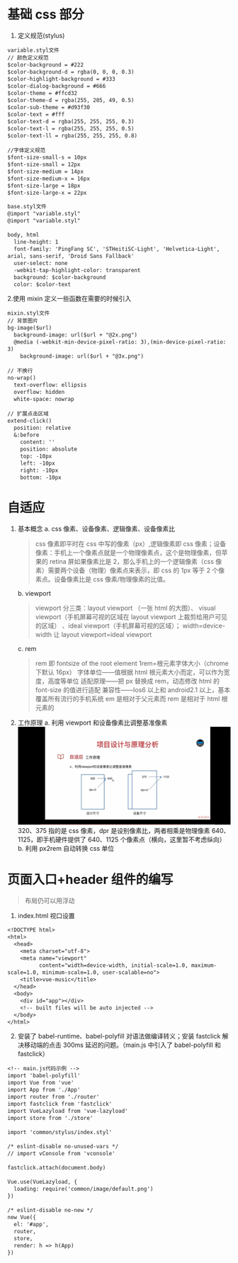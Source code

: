 # 基础 css 部分

1. 定义规范(stylus)

```
variable.styl文件
// 颜色定义规范
$color-background = #222
$color-background-d = rgba(0, 0, 0, 0.3)
$color-highlight-background = #333
$color-dialog-background = #666
$color-theme = #ffcd32
$color-theme-d = rgba(255, 205, 49, 0.5)
$color-sub-theme = #d93f30
$color-text = #fff
$color-text-d = rgba(255, 255, 255, 0.3)
$color-text-l = rgba(255, 255, 255, 0.5)
$color-text-ll = rgba(255, 255, 255, 0.8)

//字体定义规范
$font-size-small-s = 10px
$font-size-small = 12px
$font-size-medium = 14px
$font-size-medium-x = 16px
$font-size-large = 18px
$font-size-large-x = 22px
```

```
base.styl文件
@import "variable.styl"
@import "variable.styl"

body, html
  line-height: 1
  font-family: 'PingFang SC', 'STHeitiSC-Light', 'Helvetica-Light', arial, sans-serif, 'Droid Sans Fallback'
  user-select: none
  -webkit-tap-highlight-color: transparent
  background: $color-background
  color: $color-text
```

2.使用 mixin 定义一些函数在需要的时候引入

```
mixin.styl文件
// 背景图片
bg-image($url)
  background-image: url($url + "@2x.png")
  @media (-webkit-min-device-pixel-ratio: 3),(min-device-pixel-ratio: 3)
    background-image: url($url + "@3x.png")

// 不换行
no-wrap()
  text-overflow: ellipsis
  overflow: hidden
  white-space: nowrap

// 扩展点击区域
extend-click()
  position: relative
  &:before
    content: ''
    position: absolute
    top: -10px
    left: -10px
    right: -10px
    bottom: -10px
```

# 自适应

1. 基本概念
   a. css 像素、设备像素、逻辑像素、设备像素比

   > css 像素即平时在 css 中写的像素（px）,逻辑像素即 css 像素；设备像素：手机上一个像素点就是一个物理像素点，这个是物理像素，但苹果的 retina 屏如果像素比是 2，那么手机上的一个逻辑像素（css 像素）需要两个设备（物理）像素点来表示，即 css 的 1px 等于 2 个像素点。设备像素比是 css 像素/物理像素的比值。

   b. viewport

   > viewport 分三类：layout viewport （一张 html 的大图）、 visual viewport（手机屏幕可视的区域在 layout viewport 上裁剪给用户可见的区域） 、ideal viewport（手机屏幕可视的区域）；
   > width=device-width 让 layout viewport=ideal viewport

   c. rem

   > rem 即 fontsize of the root element
   > 1rem=根元素字体大小（chrome 下默认 16px）
   > 字体单位——值根据 html 根元素大小而定，可以作为宽度，高度等单位
   > 适配原理——把 px 替换成 rem，动态修改 html 的 font-size 的值进行适配
   > 兼容性——Ios6 以上和 android2.1 以上，基本覆盖所有流行的手机系统
   > em 是相对于父元素而 rem 是相对于 html 根元素的

2. 工作原理
   a. 利用 viewport 和设备像素比调整基准像素
   ![viewport和设备像素比调整基准像素](./rem01.jpg)
   320、375 指的是 css 像素，dpr 是设别像素比，两者相乘是物理像素 640、1125，即手机硬件提供了 640、1125 个像素点（横向，这里暂不考虑纵向）
   b. 利用 px2rem 自动转换 css 单位

# 页面入口+header 组件的编写

> 布局仍可以用浮动

1. index.html 视口设置

```
<!DOCTYPE html>
<html>
  <head>
    <meta charset="utf-8">
    <meta name="viewport"
          content="width=device-width, initial-scale=1.0, maximum-scale=1.0, minimum-scale=1.0, user-scalable=no">
    <title>vue-music</title>
  </head>
  <body>
    <div id="app"></div>
    <!-- built files will be auto injected -->
  </body>
</html>
```

2. 安装了 babel-runtime、babel-polyfill 对语法做编译转义；安装 fastclick 解决移动端的点击 300ms 延迟的问题。（main.js 中引入了 babel-polyfill 和 fastclick）

```
<!-- main.js代码示例 -->
import 'babel-polyfill'
import Vue from 'vue'
import App from './App'
import router from './router'
import fastclick from 'fastclick'
import VueLazyload from 'vue-lazyload'
import store from './store'

import 'common/stylus/index.styl'

/* eslint-disable no-unused-vars */
// import vConsole from 'vconsole'

fastclick.attach(document.body)

Vue.use(VueLazyload, {
  loading: require('common/image/default.png')
})

/* eslint-disable no-new */
new Vue({
  el: '#app',
  router,
  store,
  render: h => h(App)
})

```

